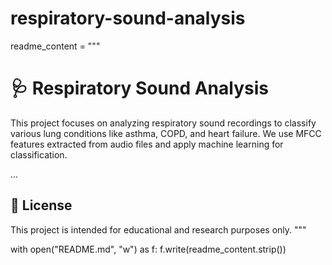 # respiratory-sound-analysis
readme_content = """
# 🩺 Respiratory Sound Analysis

This project focuses on analyzing respiratory sound recordings to classify various lung conditions like asthma, COPD, and heart failure. We use MFCC features extracted from audio files and apply machine learning for classification.

...

## 🧠 License

This project is intended for educational and research purposes only.
"""

with open("README.md", "w") as f:
    f.write(readme_content.strip())
